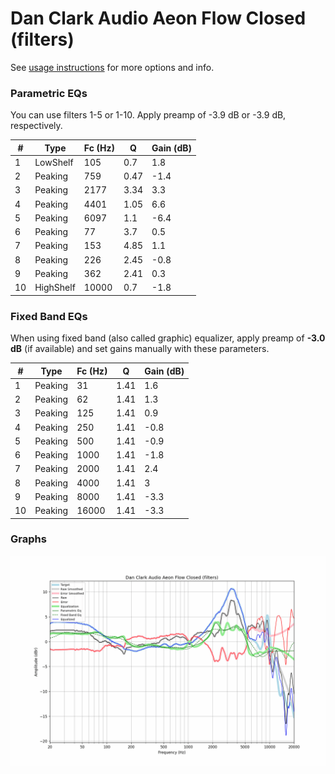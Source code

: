 # Dan Clark Audio Aeon Flow Closed (filters)
See [usage instructions](https://github.com/jaakkopasanen/AutoEq#usage) for more options and info.

### Parametric EQs
You can use filters 1-5 or 1-10. Apply preamp of -3.9 dB or -3.9 dB, respectively.

|   # | Type      |   Fc (Hz) |    Q |   Gain (dB) |
|-----|-----------|-----------|------|-------------|
|   1 | LowShelf  |       105 | 0.7  |         1.8 |
|   2 | Peaking   |       759 | 0.47 |        -1.4 |
|   3 | Peaking   |      2177 | 3.34 |         3.3 |
|   4 | Peaking   |      4401 | 1.05 |         6.6 |
|   5 | Peaking   |      6097 | 1.1  |        -6.4 |
|   6 | Peaking   |        77 | 3.7  |         0.5 |
|   7 | Peaking   |       153 | 4.85 |         1.1 |
|   8 | Peaking   |       226 | 2.45 |        -0.8 |
|   9 | Peaking   |       362 | 2.41 |         0.3 |
|  10 | HighShelf |     10000 | 0.7  |        -1.8 |

### Fixed Band EQs
When using fixed band (also called graphic) equalizer, apply preamp of **-3.0 dB** (if available) and set gains manually with these parameters.

|   # | Type    |   Fc (Hz) |    Q |   Gain (dB) |
|-----|---------|-----------|------|-------------|
|   1 | Peaking |        31 | 1.41 |         1.6 |
|   2 | Peaking |        62 | 1.41 |         1.3 |
|   3 | Peaking |       125 | 1.41 |         0.9 |
|   4 | Peaking |       250 | 1.41 |        -0.8 |
|   5 | Peaking |       500 | 1.41 |        -0.9 |
|   6 | Peaking |      1000 | 1.41 |        -1.8 |
|   7 | Peaking |      2000 | 1.41 |         2.4 |
|   8 | Peaking |      4000 | 1.41 |         3   |
|   9 | Peaking |      8000 | 1.41 |        -3.3 |
|  10 | Peaking |     16000 | 1.41 |        -3.3 |

### Graphs
![](./Dan%20Clark%20Audio%20Aeon%20Flow%20Closed%20(filters).png)
